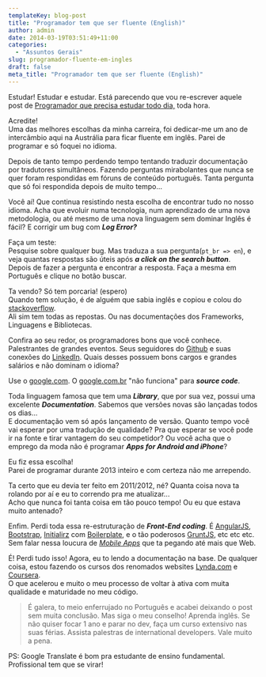 ```yaml
---
templateKey: blog-post
title: "Programador tem que ser fluente (English)"
author: admin
date: 2014-03-19T03:51:49+11:00
categories:
  - "Assuntos Gerais"
slug: programador-fluente-em-ingles
draft: false
meta_title: "Programador tem que ser fluente (English)"
---
```


Estudar! Estudar e estudar. Está parecendo que vou re-escrever aquele post de [Programador que precisa estudar todo dia,](http://leocaseiro.com.br/programador-web-estuda-mais-q-medico/ "Desenvolvedor Web precisa estudar mais do que Médico") toda hora.

Acredite!<br>
Uma das melhores escolhas da minha carreira, foi dedicar-me um ano de intercâmbio aqui na Austrália para ficar fluente em inglês. Parei de programar e só foquei no idioma.

Depois de tanto tempo perdendo tempo tentando traduzir documentação por tradutores simultâneos. Fazendo perguntas mirabolantes que nunca se quer foram respondidas em fóruns de conteúdo português. Tanta pergunta que só foi respondida depois de muito tempo...

Você aí! Que continua resistindo nesta escolha de encontrar tudo no nosso idioma. Acha que evoluir numa tecnologia, num aprendizado de uma nova metodologia, ou até mesmo de uma nova linguagem sem dominar Inglês é fácil? E corrigir um bug com **_Log Error?_**

Faça um teste:<br>
Pesquise sobre qualquer bug. Mas traduza a sua pergunta(`pt_br => en`), e veja quantas respostas são úteis após **_a click on the search button_**.<br>
Depois de fazer a pergunta e encontrar a resposta. Faça a mesma em Português e clique no botão buscar.

Ta vendo? Só tem porcaria! (espero)<br>
Quando tem solução, é de alguém que sabia inglês e copiou e colou do [stackoverflow](http://stackoverflow.com/ "Stack Overflow").<br>
Ali sim tem todas as repostas. Ou nas documentações dos Frameworks, Linguagens e Bibliotecas.

Confira ao seu redor, os programadores bons que você conhece. Palestrantes de grandes eventos. Seus seguidores do [Github](https://github.com/leocaseiro/ "leocaseiro (Leo Caseiro) on Github") e suas conexões do [LinkedIn](http://www.linkedin.com/in/leocaseiro "Leonardo Adorno Caseiro  | LinkedIn"). Quais desses possuem bons cargos e grandes salários e não dominam o idioma?

Use o [google.com](http://google.com/ "Google"). O [google.com.br](http://google.com.br/ "Google Brasil") "não funciona" para **_source code_**.

Toda linguagem famosa que tem uma **_Library_**, que por sua vez, possui uma excelente **_Documentation_**. Sabemos que versões novas são lançadas todos os dias...<br>
E documentação vem só após lançamento de versão. Quanto tempo você vai esperar por uma tradução de qualidade? Pra que esperar se você pode ir na fonte e tirar vantagem do seu competidor? Ou você acha que o emprego da moda não é programar **_Apps for Android and iPhone_**?

Eu fiz essa escolha!<br>
Parei de programar durante 2013 inteiro e com certeza não me arrependo.

Ta certo que eu devia ter feito em 2011/2012, né? Quanta coisa nova ta rolando por aí e eu to correndo pra me atualizar...<br>
Acho que nunca foi tanta coisa em tão pouco tempo! Ou eu que estava muito antenado?

Enfim. Perdi toda essa re-estruturação de **_Front-End coding_**. É [AngularJS](http://angularjs.org/ "AngularJS — Superheroic JavaScript MVW Framework"), [Bootstrap](http://getbootstrap.com/ "Boostrap"), [Initialirz](http://www.initializr.com/ "Initializr - Start an HTML5 Boilerplate project in 15 seconds!") com [Boilerplate](http://html5boilerplate.com/ "HTML5 Boilerplate: The web's most popular front-end template"), e o tão poderosos [GruntJS](http://gruntjs.com/ "Grunt: The JavaScript Task Runner"), etc etc etc. Sem falar nessa loucura de [_Mobile Apps_](http://en.wikipedia.org/wiki/Mobile_application_software "Mobile Apps") que ta pegando até mais que Web.

É! Perdi tudo isso! Agora, eu to lendo a documentação na base. De qualquer coisa, estou fazendo os cursos dos renomados websites [Lynda.com](http://www.lynda.com/ "Video tutorials Lynda") e [Coursera](https://www.coursera.org/ "Coursera").<br>
O que acelerou e muito o meu processo de voltar à ativa com muita qualidade e maturidade no meu código.

> É galera, to meio enferrujado no Português e acabei deixando o post sem muita conclusão. Mas siga o meu conselho! Aprenda inglês. Se não quiser focar 1 ano e parar no dev, faça um curso extensivo nas suas férias. Assista palestras de international developers. Vale muito a pena.

PS: Google Translate é bom pra estudante de ensino fundamental. Profissional tem que se virar!
